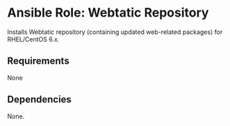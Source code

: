 # Ansible Role: Webtatic Repository

Installs Webtatic repository (containing updated web-related packages) for RHEL/CentOS 6.x.

## Requirements

None

## Dependencies

None.
